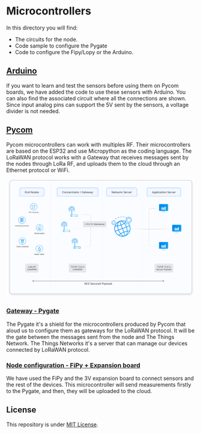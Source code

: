 # Microcontrollers

In this directory you will find: 

- The circuits for the node.
- Code sample to configure the Pygate
- Code to configure the Fipy/Lopy or the Arduino.

## [Arduino](./arduino)

If you want to learn and test the sensors before using them on Pycom boards, we have added the code to use these sensors with Arduino. You can also find the associated circuit where all the connections are shown. Since input analog pins can support the 5V sent by the sensors, a voltage divider is not needed.

## [Pycom](./pycom)

Pycom microcontrollers can work with multiples RF. Their microcontrollers are based on the ESP32 and use Micropython as the coding language. The LoRaWAN protocol works with a Gateway that receives messages sent by the nodes through LoRa RF, and uploads them to the cloud through an Ethernet protocol or WiFi.

<p align="center">
  <img src="./architecture.png" alt="drawing" width="500"/>
</p>

### [Gateway - Pygate](./pycom/pygate)

The Pygate it's a shield for the microcontrollers produced by Pycom that aloud us to configure them as gateways for the LoRaWAN protocol. It will be the gate between the messages sent from the node and The Things Network. The Things Networks it's a server that can manage our devices connected by LoRaWAN protocol. 

### [Node configuration - FiPy + Expansion board](./pycom/tgp_program)

We have used the FiPy and the 3V expansion board to connect sensors and the rest of the devices. This microcontroller will send measurements firstly to the Pygate, and then, they will be uploaded to the cloud.

## License 

This repository is under [MIT License](https://github.com/clem-gh/TheGotitaProject_YI2023/blob/main/LICENSE.md).
